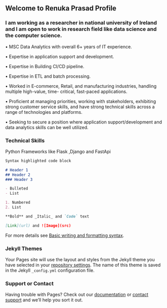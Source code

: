 ## Welcome to Renuka Prasad Profile
### I am working as a researcher in national university of Ireland and I am open to work in research field like data science and the computer science.

• MSC Data Analytics with overall 6+ years of IT experience.

• Expertise in application support and development.

• Expertise in Building CI/CD pipeline.

• Expertise in ETL and batch processing.

• Worked in E-commerce, Retail, and manufacturing industries, handling multiple high-value, time- 
 critical, fast-paced applications.
 
• Proficient at managing priorities, working with stakeholders, exhibiting strong customer service 
 skills, and have strong technical skills across a range of technologies and platforms.
 
• Seeking to secure a position where application support/development and data analytics skills can 
 be well utilized.


### Technical Skills

Python Frameworks like Flask ,Django and FastApi

```markdown
Syntax highlighted code block

# Header 1
## Header 2
### Header 3

- Bulleted
- List

1. Numbered
2. List

**Bold** and _Italic_ and `Code` text

[Link](url) and ![Image](src)
```

For more details see [Basic writing and formatting syntax](https://docs.github.com/en/github/writing-on-github/getting-started-with-writing-and-formatting-on-github/basic-writing-and-formatting-syntax).

### Jekyll Themes

Your Pages site will use the layout and styles from the Jekyll theme you have selected in your [repository settings](https://github.com/Renups8048/renuka-prasad-s.github.io/settings/pages). The name of this theme is saved in the Jekyll `_config.yml` configuration file.

### Support or Contact

Having trouble with Pages? Check out our [documentation](https://docs.github.com/categories/github-pages-basics/) or [contact support](https://support.github.com/contact) and we’ll help you sort it out.
